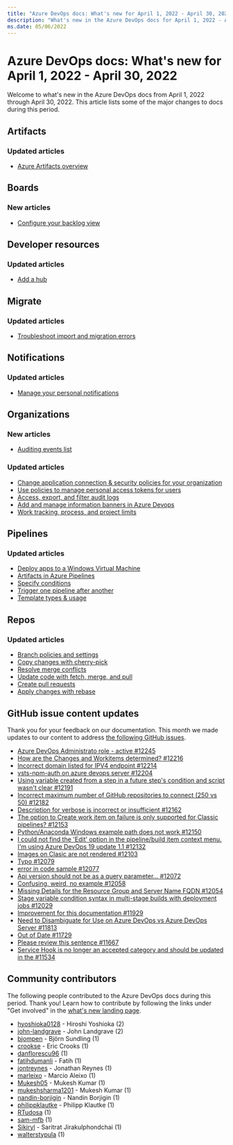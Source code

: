```yaml
---
title: "Azure DevOps docs: What's new for April 1, 2022 - April 30, 2022"
description: "What's new in the Azure DevOps docs for April 1, 2022 - April 30, 2022."
ms.date: 05/06/2022
---
```


# Azure DevOps docs: What's new for April 1, 2022 - April 30, 2022

Welcome to what's new in the Azure DevOps docs from April 1, 2022 through April 30, 2022. This article lists some of the major changes to docs during this period.

## Artifacts

### Updated articles

- [Azure Artifacts overview](/azure/devops/artifacts/start-using-azure-artifacts)

## Boards

### New articles

- [Configure your backlog view](/azure/devops/boards/backlogs/configure-your-backlog-view)

## Developer resources

### Updated articles

- [Add a hub](/azure/devops/extend/develop/add-hub)

## Migrate

### Updated articles

- [Troubleshoot import and migration errors](/azure/devops/migrate/migration-troubleshooting)

## Notifications

### Updated articles

- [Manage your personal notifications](/azure/devops/notifications/manage-your-personal-notifications)

## Organizations

### New articles

- [Auditing events list](/azure/devops/organizations/audit/auditing-events)

### Updated articles

- [Change application connection & security policies for your organization](/azure/devops/organizations/accounts/change-application-access-policies)
- [Use policies to manage personal access tokens for users](/azure/devops/organizations/accounts/manage-pats-with-policies-for-administrators)
- [Access, export, and filter audit logs](/azure/devops/organizations/audit/azure-devops-auditing)
- [Add and manage information banners in Azure Devops](/azure/devops/organizations/settings/manage-banners)
- [Work tracking, process, and project limits](/azure/devops/organizations/settings/work/object-limits)

## Pipelines

### Updated articles

- [Deploy apps to a Windows Virtual Machine](/azure/devops/pipelines/apps/cd/deploy-webdeploy-iis-deploygroups)
- [Artifacts in Azure Pipelines](/azure/devops/pipelines/artifacts/build-artifacts)
- [Specify conditions](/azure/devops/pipelines/process/conditions)
- [Trigger one pipeline after another](/azure/devops/pipelines/process/pipeline-triggers)
- [Template types & usage](/azure/devops/pipelines/process/templates)

## Repos

### Updated articles

- [Branch policies and settings](/azure/devops/repos/git/branch-policies)
- [Copy changes with cherry-pick](/azure/devops/repos/git/cherry-pick)
- [Resolve merge conflicts](/azure/devops/repos/git/merging)
- [Update code with fetch, merge, and pull](/azure/devops/repos/git/pulling)
- [Create pull requests](/azure/devops/repos/git/pull-requests)
- [Apply changes with rebase](/azure/devops/repos/git/rebase)

## GitHub issue content updates

Thank you for your feedback on our documentation. This month we made updates to our content to address [the following GitHub issues](https://github.com/MicrosoftDocs/azure-devops-docs/issues?q=linked%3Apr+is%3Aissue+is%3Aclosed+closed%3A2022-04-01..2022-04-30).

- [Azure DevOps Administrato role - active #12245](https://github.com/MicrosoftDocs/azure-devops-docs/issues/12245)
- [How are the Changes and Workitems determined? #12216](https://github.com/MicrosoftDocs/azure-devops-docs/issues/12216)
- [Incorrect domain listed for IPV4 endpoint #12214](https://github.com/MicrosoftDocs/azure-devops-docs/issues/12214)
- [vsts-npm-auth on azure devops server #12204](https://github.com/MicrosoftDocs/azure-devops-docs/issues/12204)
- [Using variable created from a step in a future step's condition and script wasn't clear #12191](https://github.com/MicrosoftDocs/azure-devops-docs/issues/12191)
- [Incorrect maximum number of GitHub repositories to connect (250 vs 50) #12182](https://github.com/MicrosoftDocs/azure-devops-docs/issues/12182)
- [Description for verbose is incorrect or insufficient #12162](https://github.com/MicrosoftDocs/azure-devops-docs/issues/12162)
- [The option to Create work item on failure is only supported for Classic pipelines?  #12153](https://github.com/MicrosoftDocs/azure-devops-docs/issues/12153)
- [Python/Anaconda Windows example path does not work #12150](https://github.com/MicrosoftDocs/azure-devops-docs/issues/12150)
- [I could not find the 'Edit' option in the pipeline/build item context menu. I'm using Azure DevOps 19 update 1.1 #12132](https://github.com/MicrosoftDocs/azure-devops-docs/issues/12132)
- [Images on Clasic are not rendered #12103](https://github.com/MicrosoftDocs/azure-devops-docs/issues/12103)
- [Typo #12079](https://github.com/MicrosoftDocs/azure-devops-docs/issues/12079)
- [error in code sample #12077](https://github.com/MicrosoftDocs/azure-devops-docs/issues/12077)
- [Api version should not be as a query parameter... #12072](https://github.com/MicrosoftDocs/azure-devops-docs/issues/12072)
- [Confusing, weird, no example #12058](https://github.com/MicrosoftDocs/azure-devops-docs/issues/12058)
- [Missing Details for the Resource Group and Server Name FQDN #12054](https://github.com/MicrosoftDocs/azure-devops-docs/issues/12054)
- [Stage variable condition syntax in multi-stage builds with deployment jobs #12029](https://github.com/MicrosoftDocs/azure-devops-docs/issues/12029)
- [Improvement for this documentation #11929](https://github.com/MicrosoftDocs/azure-devops-docs/issues/11929)
- [Need to Disambiguate for Use on Azure DevOps vs Azure DevOps Server #11813](https://github.com/MicrosoftDocs/azure-devops-docs/issues/11813)
- [Out of Date #11729](https://github.com/MicrosoftDocs/azure-devops-docs/issues/11729)
- [Please review this sentence #11667](https://github.com/MicrosoftDocs/azure-devops-docs/issues/11667)
- [Service Hook is no longer an accepted category and should be updated in the  #11534](https://github.com/MicrosoftDocs/azure-devops-docs/issues/11534)

## Community contributors

The following people contributed to the Azure DevOps docs during this period. Thank you! Learn how to contribute by following the links under "Get involved" in the [what's new landing page](index.yml).

- [hyoshioka0128](https://github.com/hyoshioka0128) - Hiroshi Yoshioka (2)
- [john-landgrave](https://github.com/john-landgrave) - John Landgrave (2)
- [bjompen](https://github.com/bjompen) - Björn Sundling (1)
- [crookse](https://github.com/crookse) - Eric Crooks (1)
- [danflorescu96](https://github.com/danflorescu96) (1)
- [fatihdumanli](https://github.com/fatihdumanli) - Fatih (1)
- [jontreynes](https://github.com/jontreynes) - Jonathan Reynes (1)
- [marleixo](https://github.com/marleixo) - Marcio Aleixo (1)
- [Mukesh05](https://github.com/Mukesh05) - Mukesh Kumar (1)
- [mukeshsharma1201](https://github.com/mukeshsharma1201) - Mukesh Kumar (1)
- [nandin-borjigin](https://github.com/nandin-borjigin) - Nandin Borjigin (1)
- [philippklautke](https://github.com/philippklautke) - Philipp Klautke (1)
- [RTudosa](https://github.com/RTudosa) (1)
- [sam-mfb](https://github.com/sam-mfb) (1)
- [Sikiryl](https://github.com/Sikiryl) - Saritrat Jirakulphondchai (1)
- [walterstypula](https://github.com/walterstypula) (1)
